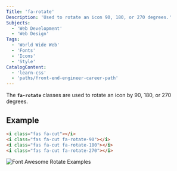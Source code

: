 ```yaml
---
Title: 'fa-rotate'
Description: 'Used to rotate an icon 90, 180, or 270 degrees.'
Subjects:
  - 'Web Development'
  - 'Web Design'
Tags:
  - 'World Wide Web'
  - 'Fonts'
  - 'Icons'
  - 'Style'
CatalogContent:
  - 'learn-css'
  - 'paths/front-end-engineer-career-path'
---
```


The **`fa-rotate`** classes are used to rotate an icon by 90, 180, or 270 degrees.

## Example

```html
<i class="fas fa-cut"></i>
<i class="fas fa-cut fa-rotate-90"></i>
<i class="fas fa-cut fa-rotate-180"></i>
<i class="fas fa-cut fa-rotate-270"></i>
```

![Font Awesome Rotate Examples](https://raw.githubusercontent.com/Codecademy/docs/main/media/font-awesome-rotate.png)
